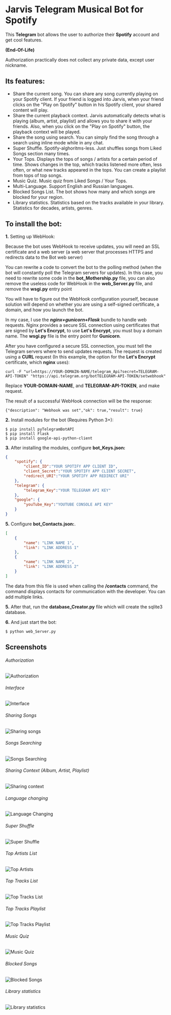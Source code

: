 # Jarvis Telegram Musical Bot for Spotify
This **Telegram** bot allows the user to authorize their **Spotify** account and get cool features.

**(End-Of-Life)**

Authorization practically does not collect any private data, except user nickname.


## Its features:
- Share the current song. You can share any song currently playing on your Spotify client. If your friend is logged into Jarvis, when your friend clicks on the "Play on Spotify" button in his Spotify client, your shared content will play.
- Share the current playback context. Jarvis automatically detects what is playing (album, artist, playlist) and allows you to share it with your friends. Also, when you click on the "Play on Spotify" button, the playback context will be played.
- Share the song using search. You can simply find the song through a search using inline mode while in any chat.
- Super Shuffle. Spotify-alghoritms-less. Just shuffles songs from Liked Songs section many times.
- Your Tops. Displays the tops of songs / artists for a certain period of time. Shows changes in the top, which tracks listened more often, less often, or what new tracks appeared in the tops. You can create a playlist from tops of top songs.
- Music Quiz. Music quiz from Liked Songs / Your Tops.
- Multi-Language. Support English and Russian languages.
- Blocked Songs List. The bot shows how many and which songs are blocked for your region.
- Library statistics. Statistics based on the tracks available in your library. Statistics for decades, artists, genres.

## To install the bot:
**1.** Setting up WebHook:

Because the bot uses WebHook to receive updates, you will need an SSL certificate and a web server (a web server that processes HTTPS and redirects data to the Bot web server)

You can rewrite a code to convert the bot to the polling method (when the bot will constantly poll the Telegram servers for updates).
In this case, you need to rewrite some code in the **bot_Mothership.py** file, you can also remove the useless code for WebHook in the **web_Server.py** file, and remove the **wsgi.py** entry point

You will have to figure out the WebHook configuration yourself, because solution will depend on whether you are using a self-signed certificate, a domain, and how you launch the bot.

In my case, I use the ***nginx+gunicorn+Flask*** bundle to handle web requests.
Nginx provides a secure SSL connection using certificates that are signed by **Let's Encrypt**, to use **Let's Encrypt**, you must buy a domain name.
The **wsgi.py** file is the entry point for **Gunicorn**.

After you have configured a secure SSL connection, you must tell the Telegram servers where to send updates requests.
The request is created using a **CURL** request (In this example, the option for the **Let's Encrypt** certificate, which **nginx** uses):

`curl -F "url=https://YOUR-DOMAIN-NAME/telegram_Api?secret=TELEGRAM-API-TOKEN" "https://api.telegram.org/botTELEGRAM-API-TOKEN/setwebhook"`

Replace **YOUR-DOMAIN-NAME**, and **TELEGRAM-API-TOKEN**, and make request.

The result of a successful WebHook connection will be the response:

`{"description": "Webhook was set","ok": true,"result": true}`



**2.** Install modules for the bot (Requires Python 3+):

    $ pip install pyTelegramBotAPI
    $ pip install Flask
    $ pip install google-api-python-client



**3.** After installing the modules, configure **bot_Keys.json:**
```json
{
    "spotify": {
        "client_ID":"YOUR SPOTIFY APP CLIENT ID",
        "client_Secret":"YOUR SPOTIFY APP CLIENT SECRET",
        "redirect_URI":"YOUR SPOTIFY APP REDIRECT URI"
    },
    "telegram": {
        "telegram_Key":"YOUR TELEGRAM API KEY"
    },
    "google": {
        "youTube_Key":"YOUTUBE CONSOLE API KEY"
    }
}
```



**5.** Configure **bot_Contacts.json:**.
```json
[
    {
        "name": "LINK NAME 1",
        "link": "LINK ADDRESS 1"
    },
    {
        "name": "LINK NAME 2",
        "link": "LINK ADDRESS 2"
    }
]
```
The data from this file is used when calling the **/contacts** command, the command displays contacts for communication with the developer. You can add multiple links.



**5.** After that, run the **database_Creator.py** file which will create the sqlite3 database.



**6.** And just start the bot:

    $ python web_Server.py



## Screenshots
###### Authorization
![Authorization](https://github.com/Koteyk0o/Jarvis-Musical-Bot/blob/master/screenshots/auth.png?raw=true "Authorization")
###### Interface
![Interface](https://github.com/Koteyk0o/Jarvis-Musical-Bot/blob/master/screenshots/interface.png?raw=true "Authorization")
###### Sharing Songs
![Sharing songs](https://github.com/Koteyk0o/Jarvis-Musical-Bot/blob/master/screenshots/inline%20song%20sharing.png?raw=true "Sharing songs")
###### Songs Searching
![Songs Searching](https://raw.githubusercontent.com/Koteyk0o/Jarvis-Musical-Bot/master/screenshots/inline%20search.png "Songs Searching")
###### Sharing Context (Album, Artist, Playlist)
![Sharing context](https://github.com/Koteyk0o/Jarvis-Musical-Bot/blob/master/screenshots/inline%20context%20sharing.png?raw=true "Sharing context")
###### Language changing
![Language Changing](https://github.com/Koteyk0o/Jarvis-Musical-Bot/blob/master/screenshots/language%20select.png?raw=true "Language changing")
###### Super Shuffle
![Super Shuffle](https://github.com/Koteyk0o/Jarvis-Musical-Bot/blob/master/screenshots/super%20shuffle.png?raw=true "Super Shuffle")
###### Top Artists List
![Top Artists](https://github.com/Koteyk0o/Jarvis-Musical-Bot/blob/master/screenshots/top%20artists%20display.png?raw=true "Top Artists")
###### Top Tracks List
![Top Tracks List](https://github.com/Koteyk0o/Jarvis-Musical-Bot/blob/master/screenshots/top%20tracks%20display.png?raw=true "Top Tracks List")
###### Top Tracks Playlist
![Top Tracks Playlist](https://github.com/Koteyk0o/Jarvis-Musical-Bot/blob/master/screenshots/top%20tracks%20playlist.png?raw=true "Top Tracks Playlist")
###### Music Quiz
![Music Quiz](https://github.com/Koteyk0o/Jarvis-Musical-Bot/blob/master/screenshots/music%20quiz.png?raw=true "Music Quiz")
###### Blocked Songs
![Blocked Songs](https://github.com/Koteyk0o/Jarvis-Musical-Bot/blob/master/screenshots/blocked_Tracks.png?raw=true "Blocked Songs")
###### Library statistics
![Library statistics](https://github.com/Koteyk0o/Jarvis-Musical-Bot/blob/master/screenshots/library%20statistics.png?raw=true "Library statistics")
